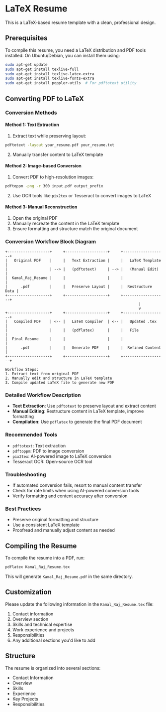 # LaTeX Resume

This is a LaTeX-based resume template with a clean, professional design.

## Prerequisites

To compile this resume, you need a LaTeX distribution and PDF tools installed. On Ubuntu/Debian, you can install them using:

```bash
sudo apt-get update
sudo apt-get install texlive-full
sudo apt-get install texlive-latex-extra
sudo apt-get install texlive-fonts-extra
sudo apt-get install poppler-utils  # For pdftotext utility
```

## Converting PDF to LaTeX

### Conversion Methods

#### Method 1: Text Extraction
1. Extract text while preserving layout:
```bash
pdftotext -layout your_resume.pdf your_resume.txt
```
2. Manually transfer content to LaTeX template

#### Method 2: Image-based Conversion
1. Convert PDF to high-resolution images:
```bash
pdftoppm -png -r 300 input.pdf output_prefix
```
2. Use OCR tools like `pix2tex` or Tesseract to convert images to LaTeX

#### Method 3: Manual Reconstruction
1. Open the original PDF
2. Manually recreate the content in the LaTeX template
3. Ensure formatting and structure match the original document

### Conversion Workflow Block Diagram

```
+-------------------+     +-------------------+     +-------------------+
|   Original PDF    |     |   Text Extraction |     |   LaTeX Template  |
|                   | --> |   (pdftotext)     | --> |   (Manual Edit)   |
|  Kamal_Raj_Resume |     |                   |     |                   |
|      .pdf         |     |   Preserve Layout |     |  Restructure Data |
+-------------------+     +-------------------+     +-------------------+
                                                            |
                                                            v
+-------------------+     +-------------------+     +-------------------+
|   Compiled PDF    | <-- |   LaTeX Compiler  | <-- |   Updated .tex    |
|                   |     |   (pdflatex)      |     |   File            |
|  Final Resume     |     |                   |     |                   |
|      .pdf         |     |   Generate PDF    |     |  Refined Content  |
+-------------------+     +-------------------+     +-------------------+

Workflow Steps:
1. Extract text from original PDF
2. Manually edit and structure in LaTeX template
3. Compile updated LaTeX file to generate new PDF
```

### Detailed Workflow Description
- **Text Extraction**: Use `pdftotext` to preserve layout and extract content
- **Manual Editing**: Restructure content in LaTeX template, improve formatting
- **Compilation**: Use `pdflatex` to generate the final PDF document

### Recommended Tools
- `pdftotext`: Text extraction
- `pdftoppm`: PDF to image conversion
- `pix2tex`: AI-powered image to LaTeX conversion
- Tesseract OCR: Open-source OCR tool

### Troubleshooting
- If automated conversion fails, resort to manual content transfer
- Check for rate limits when using AI-powered conversion tools
- Verify formatting and content accuracy after conversion

### Best Practices
- Preserve original formatting and structure
- Use a consistent LaTeX template
- Proofread and manually adjust content as needed

## Compiling the Resume

To compile the resume into a PDF, run:

```bash
pdflatex Kamal_Raj_Resume.tex
```

This will generate `Kamal_Raj_Resume.pdf` in the same directory.

## Customization

Please update the following information in the `Kamal_Raj_Resume.tex` file:
1. Contact information
2. Overview section
3. Skills and technical expertise
4. Work experience and projects
5. Responsibilities
6. Any additional sections you'd like to add

## Structure

The resume is organized into several sections:
- Contact Information
- Overview
- Skills
- Experience
- Key Projects
- Responsibilities
